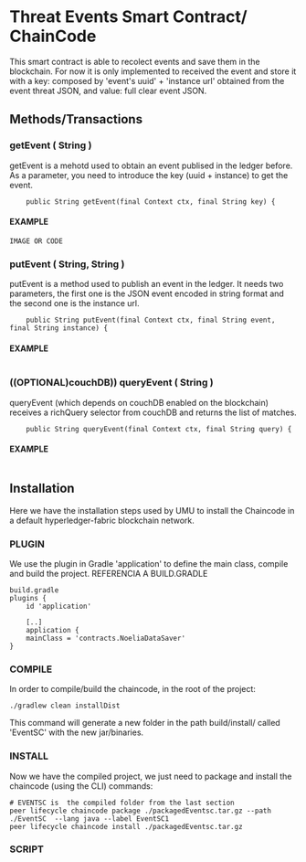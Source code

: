 # Threat Events Smart Contract/ ChainCode
This smart contract is able to recolect events and save them in the blockchain. For now it is only implemented to received the event and store it with a key: composed by 'event's uuid' + 'instance url' obtained from the event threat JSON, and value: full clear event JSON. 

## Methods/Transactions
### getEvent ( String )
getEvent is a mehotd used to obtain an event publised in the ledger before. As a parameter, you need to introduce the key (uuid + instance) to get the event.
```
    public String getEvent(final Context ctx, final String key) {

```
#### EXAMPLE

```
IMAGE OR CODE
```

### putEvent ( String, String )
putEvent is a method used to publish an event in the ledger. It needs two parameters, the first one is the JSON event  encoded in string format and the second one is the instance url.
```
    public String putEvent(final Context ctx, final String event, final String instance) {

```
#### EXAMPLE
```
```
### ((OPTIONAL)couchDB)) queryEvent ( String )
queryEvent (which depends on couchDB enabled on the blockchain) receives a richQuery selector from couchDB and returns the list of matches.
```
    public String queryEvent(final Context ctx, final String query) {
```
#### EXAMPLE
```

```

## Installation
Here we have the installation steps used by UMU to install the Chaincode in a default hyperledger-fabric blockchain network.
### PLUGIN
We use the plugin in Gradle 'application' to define the main class, compile and build the project.
 REFERENCIA A BUILD.GRADLE
```
build.gradle
plugins {
    id 'application'

    [..]
    application {
    mainClass = 'contracts.NoeliaDataSaver'
}
```
### COMPILE
In order to compile/build the chaincode, in the root of the project:
```
./gradlew clean installDist 
```
This command will generate a new folder in the path build/install/ called 'EventSC' with the new jar/binaries.
### INSTALL
Now we have the compiled project, we just need to package and install the chaincode (using the CLI) commands:
```
# EVENTSC is  the compiled folder from the last section
peer lifecycle chaincode package ./packagedEventsc.tar.gz --path  ./EventSC  --lang java --label EventSC1
peer lifecycle chaincode install ./packagedEventsc.tar.gz
```

### SCRIPT
